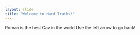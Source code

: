 ```yaml
---
layout: slide
title: "Welcome to Hard Truths!"
---
```

Roman is the best Cav in the world
Use the left arrow to go back!
